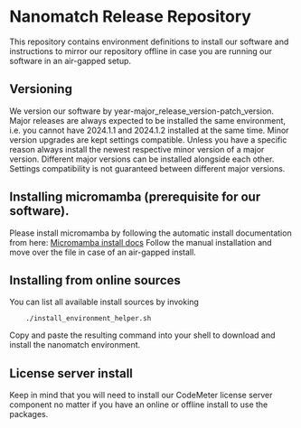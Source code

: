 # Nanomatch Release Repository

This repository contains environment definitions to install our software and instructions to mirror our repository offline in case you are running our software in an air-gapped setup.

## Versioning

We version our software by year-major\_release\_version-patch\_version. Major releases are always expected to be installed the same environment, i.e. you cannot have 2024.1.1 and 2024.1.2 installed at the same time. Minor version upgrades are kept settings compatible. Unless you have a specific reason always install the newest respective minor version of a major version.
Different major versions can be installed alongside each other. Settings compatibility is not guaranteed between different major versions.

## Installing micromamba (prerequisite for our software).

Please install micromamba by following the automatic install documentation from here: [Micromamba install docs](https://mamba.readthedocs.io/en/latest/installation/micromamba-installation.html)
Follow the manual installation and move over the file in case of an air-gapped install.

## Installing from online sources

You can list all available install sources by invoking

```
    ./install_environment_helper.sh
```
Copy and paste the resulting command into your shell to download and install the nanomatch environment.

## License server install

Keep in mind that you will need to install our CodeMeter license server component no matter if you have an online or offline install to use the packages.
